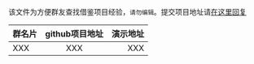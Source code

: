 该文件为方便群友查找借鉴项目经验，`请勿编辑`。提交项目地址请[在这里回复](https://github.com/woshizoufeng/blog-system-smarty/issues/1)

| 群名片  | github项目地址  | 演示地址 |
| :------------ |:---------------:| -----:|
| XXX      | XXX | XXX |
